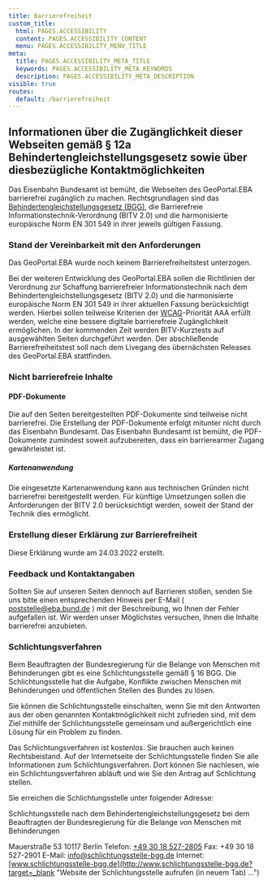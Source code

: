 ```yaml
---
title: Barrierefreiheit
custom_title:
  html: PAGES.ACCESSIBILITY
  content: PAGES.ACCESSIBILITY_CONTENT
  menu: PAGES.ACCESSIBILITY_MENU_TITLE
meta:
  title: PAGES.ACCESSIBILITY_META_TITLE
  keywords: PAGES.ACCESSIBILITY_META_KEYWORDS
  description: PAGES.ACCESSIBILITY_META_DESCRIPTION
visible: true
routes:
  default: /barrierefreiheit
---
```


## Informationen über die Zugänglichkeit dieser Webseiten gemäß § 12a Behindertengleichstellungsgesetz sowie über diesbezügliche Kontaktmöglichkeiten

Das Eisenbahn Bundesamt ist bemüht, die Webseiten des GeoPortal.EBA barrierefrei zugänglich zu machen. Rechtsgrundlagen sind das [Behindertengleichstellungsgesetz (BGG)](https://www.behindertenbeauftragter.de/DE/AS/rechtliches/behindertengleichstellungsgesetz/behindertengleichstellungsgesetz.html?target=_blank "Behindertenbeauftragter.de aufrufen (in neuem Tab) ..."), die Barrierefreie Informationstechnik-Verordnung (BITV 2.0) und die harmonisierte europäische Norm EN 301 549 in ihrer jeweils gültigen Fassung.

### Stand der Vereinbarkeit mit den Anforderungen

Das GeoPortal.EBA wurde noch keinem Barrierefreiheitstest unterzogen.

Bei der weiteren Entwicklung des GeoPortal.EBA sollen die Richtlinien der Verordnung zur Schaffung barrierefreier Informationstechnik nach dem Behindertengleichstellungsgesetz (BITV 2.0) und die harmonisierte europäische Norm EN 301 549 in ihrer aktuellen Fassung berücksichtigt werden. Hierbei sollen teilweise Kriterien der [WCAG](https://de.wikipedia.org/wiki/Web_Content_Accessibility_Guidelines?target=_blank "Wikipedia über (in neuem Tab) ...")-Priorität AAA erfüllt werden, welche eine bessere digitale barrierefreie Zugänglichkeit ermöglichen. In der kommenden Zeit werden BITV-Kurztests auf ausgewählten Seiten durchgeführt werden. Der abschließende Barrierefreiheitstest soll nach dem Livegang des übernächsten Releases des GeoPortal.EBA stattfinden.

### Nicht barrierefreie Inhalte

#### PDF-Dokumente

Die auf den Seiten bereitgestellten PDF-Dokumente sind teilweise nicht barrierefrei. Die Erstellung der PDF-Dokumente erfolgt mitunter nicht durch das Eisenbahn Bundesamt. Das Eisenbahn Bundesamt ist bemüht, die PDF-Dokumente zumindest soweit aufzubereiten, dass ein barrierearmer Zugang gewährleistet ist.

##### Kartenanwendung

Die eingesetzte Kartenanwendung kann aus technischen Gründen nicht barrierefrei bereitgestellt werden. Für künftige Umsetzungen sollen die Anforderungen der BITV 2.0 berücksichtigt werden, soweit der Stand der Technik dies ermöglicht.

### Erstellung dieser Erklärung zur Barrierefreiheit

Diese Erklärung wurde am 24.03.2022 erstellt.

### Feedback und Kontaktangaben

Sollten Sie auf unseren Seiten dennoch auf Barrieren stoßen, senden Sie uns bitte einen entsprechenden Hinweis per E-Mail ( [poststelle@eba.bund.de](mailto:poststelle@eba.bund.de) ) mit der Beschreibung, wo Ihnen der Fehler aufgefallen ist. Wir werden unser Möglichstes versuchen, Ihnen die Inhalte barrierefrei anzubieten.

### Schlichtungsverfahren

Beim Beauftragten der Bundesregierung für die Belange von Menschen mit Behinderungen gibt es eine Schlichtungsstelle gemäß § 16 BGG. Die
Schlichtungsstelle hat die Aufgabe, Konflikte zwischen Menschen mit Behinderungen und öffentlichen Stellen des Bundes zu lösen.

Sie können die Schlichtungsstelle einschalten, wenn Sie mit den Antworten aus der oben genannten Kontaktmöglichkeit nicht zufrieden sind, mit dem Ziel mithilfe der Schlichtungsstelle gemeinsam und außergerichtlich eine Lösung für ein Problem zu finden.

Das Schlichtungsverfahren ist kostenlos. Sie brauchen auch keinen Rechtsbeistand. Auf der Internetseite der Schlichtungsstelle finden Sie alle Informationen zum Schlichtungsverfahren. Dort können Sie nachlesen, wie ein Schlichtungsverfahren abläuft und wie Sie den Antrag auf Schlichtung stellen.

Sie erreichen die Schlichtungsstelle unter folgender Adresse:

Schlichtungsstelle nach dem Behindertengleichstellungsgesetz
bei dem Beauftragten der Bundesregierung für die Belange von
Menschen mit Behinderungen

Mauerstraße 53
10117 Berlin
Telefon: [+49 30 18 527-2805](tel:+493018527-2805)
Fax: +49 30 18 527-2901
E-Mail: [info@schlichtungsstelle-bgg.de](mailto:info@schlichtungsstelle-bgg.de)
Internet: [www.schlichtungsstelle-bgg.de](http://www.schlichtungsstelle-bgg.de?target=_blank "Website der Schlichtungsstelle aufrufen (in neuem Tab) ...")